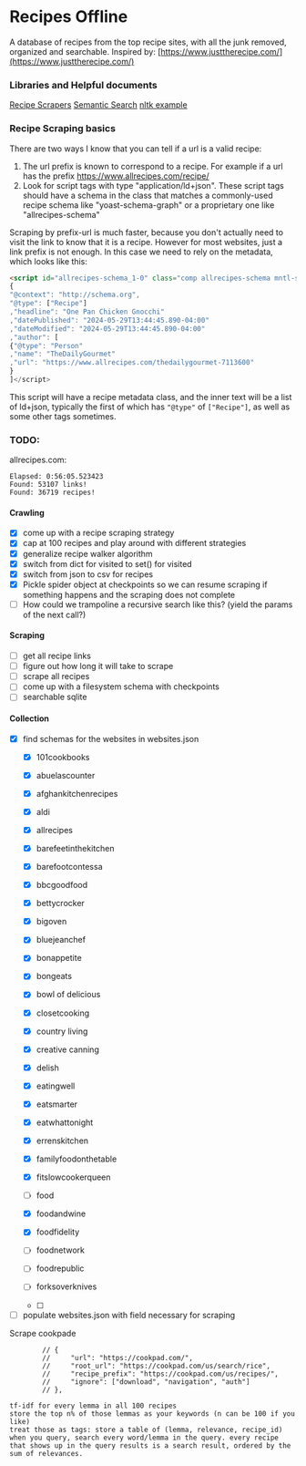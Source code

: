 # Recipes Offline

A database of recipes from the top recipe sites, with all the junk removed, organized and searchable.
Inspired by: [https://www.justtherecipe.com/](https://www.justtherecipe.com/)

### Libraries and Helpful documents

[Recipe Scrapers](https://github.com/hhursev/recipe-scrapers)
[Semantic Search](https://subirverma.medium.com/semantic-search-with-s-bert-is-all-you-need-951bc710e160)
[nltk example](https://github.com/gautamdasika/Document-Search-Engine/blob/master/finalsearch.py)


### Recipe Scraping basics

There are two ways I know that you can tell if a url is a valid recipe:

1. The url prefix is known to correspond to a recipe. For example if a url has the prefix https://www.allrecipes.com/recipe/ 
2. Look for script tags with type "application/ld+json". These script tags should have a schema in the class that matches a commonly-used recipe schema like "yoast-schema-graph" or a proprietary one like "allrecipes-schema"

Scraping by prefix-url is much faster, because you don't actually need to visit the link to know that it is a recipe. However for most websites, just a link prefix is not enough. In this case we need to rely on the metadata, which looks like this:

```html
<script id="allrecipes-schema_1-0" class="comp allrecipes-schema mntl-schema-unified" type="application/ld+json">[
{
"@context": "http://schema.org",
"@type": ["Recipe"]
,"headline": "One Pan Chicken Gnocchi"
,"datePublished": "2024-05-29T13:44:45.890-04:00"
,"dateModified": "2024-05-29T13:44:45.890-04:00"
,"author": [
{"@type": "Person"
,"name": "TheDailyGourmet"
,"url": "https://www.allrecipes.com/thedailygourmet-7113600"
}
]</script>
```

This script will have a recipe metadata class, and the inner text will be a list of ld+json, typically the first of which has `"@type"` of `["Recipe"]`, as well as some other tags sometimes.

### TODO:

allrecipes.com:
```commandline
Elapsed: 0:56:05.523423
Found: 53107 links!
Found: 36719 recipes!
```

#### Crawling
- [x] come up with a recipe scraping strategy
- [x] cap at 100 recipes and play around with different strategies
- [x] generalize recipe walker algorithm
- [x] switch from dict for visited to set() for visited
- [x] switch from json to csv for recipes
- [x] Pickle spider object at checkpoints so we can resume scraping if something happens and the scraping does not complete
- [ ] How could we trampoline a recursive search like this? (yield the params of the next call?)

#### Scraping
- [ ] get all recipe links
- [ ] figure out how long it will take to scrape
- [ ] scrape all recipes
- [ ] come up with a filesystem schema with checkpoints
- [ ] searchable sqlite

#### Collection
- [x] find schemas for the websites in websites.json
    - [x] 101cookbooks
    - [x] abuelascounter
    - [x] afghankitchenrecipes
    - [x] aldi
    - [x] allrecipes
    - [x] barefeetinthekitchen
    - [x] barefootcontessa
    - [x] bbcgoodfood
    - [x] bettycrocker
    - [x] bigoven
    - [x] bluejeanchef
    - [x] bonappetite
    - [x] bongeats
    - [x] bowl of delicious
    - [x] closetcooking
    - [x] country living
    - [x] creative canning
    - [x] delish
    - [x] eatingwell
    - [x] eatsmarter
    - [x] eatwhattonight
    - [x] errenskitchen
    - [x] familyfoodonthetable
    - [x] fitslowcookerqueen
    - [ ] food
    - [x] foodandwine
    - [x] foodfidelity
    - [ ] foodnetwork
    - [ ] foodrepublic
    - [ ] forksoverknives

    - [ ] 

 - [ ] populate websites.json with field necessary for scraping

Scrape cookpade
```
        // {
        //     "url": "https://cookpad.com/",
        //     "root_url": "https://cookpad.com/us/search/rice",
        //     "recipe_prefix": "https://cookpad.com/us/recipes/",
        //     "ignore": ["download", "navigation", "auth"]
        // },
```

```
tf-idf for every lemma in all 100 recipes
store the top n% of those lemmas as your keywords (n can be 100 if you like)
treat those as tags: store a table of (lemma, relevance, recipe_id)
when you query, search every word/lemma in the query. every recipe that shows up in the query results is a search result, ordered by the sum of relevances.
```